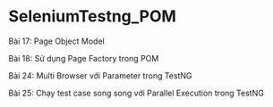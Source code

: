 # SeleniumTestng_POM
 Bài 17: Page Object Model

 Bài 18: Sử dụng Page Factory trong POM

 Bài 24: Multi Browser với Parameter trong TestNG

 Bài 25: Chạy test case song song với Parallel Execution trong TestNG

